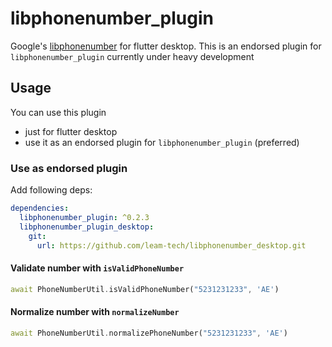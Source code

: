 # libphonenumber_plugin

Google's [libphonenumber](https://github.com/google/libphonenumber) for flutter desktop. This is an endorsed plugin for `libphonenumber_plugin`  currently under heavy development

## Usage

You can use this plugin 
- just for flutter desktop
- use it as an endorsed plugin for `libphonenumber_plugin` (preferred)

### Use as endorsed plugin

Add following deps:
```yml
dependencies:
  libphonenumber_plugin: ^0.2.3
  libphonenumber_plugin_desktop:
    git:
      url: https://github.com/leam-tech/libphonenumber_desktop.git
```

#### Validate number with `isValidPhoneNumber`

```dart
await PhoneNumberUtil.isValidPhoneNumber("5231231233", 'AE')
```
#### Normalize number with `normalizeNumber`

```dart
await PhoneNumberUtil.normalizePhoneNumber("5231231233", 'AE')
```
